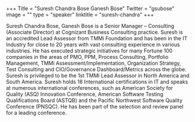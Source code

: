 +++
Title = "Suresh Chandra Bose Ganesh Bose"
Twitter = "gsubose"
image = ""
type = "speaker"
linktitle = "suresh-chandra"
+++

Suresh Chandra Bose, Ganesh Bose is a Senior Manager – Consulting (Associate Director) at Cognizant Business Consulting practice. Suresh is an accredited Lead Assessor from TMMi Foundation and has been in the IT Industry for close to 20 years with vast consulting experience in various industries. He has executed strategic initiatives for many Fortune 100 companies in the areas of PMO, PPM, Process Consulting, Portfolio Management, TMMi Assessment/Implementation, Organization Strategy, Test Consulting and CIO/Governance Dashboard/Metrics across the globe. Suresh is privileged to be the 1st TMMi Lead Assessor in North America and South America. Suresh holds 18 International certifications in IT and speaks at numerous international conferences, such as American Society for Quality (ASQ) Innovation Conference, American Software Testing Qualifications Board (ASTQB) and the Pacific Northwest Software Quality Conference (PNSQC). He has been part of the selection and review panel for a leading conference.